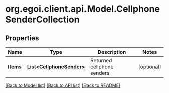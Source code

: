 
# org.egoi.client.api.Model.CellphoneSenderCollection

## Properties

Name | Type | Description | Notes
------------ | ------------- | ------------- | -------------
**Items** | [**List&lt;CellphoneSender&gt;**](CellphoneSender.md) | Returned cellphone senders | [optional] 

[[Back to Model list]](../README.md#documentation-for-models)
[[Back to API list]](../README.md#documentation-for-api-endpoints)
[[Back to README]](../README.md)

